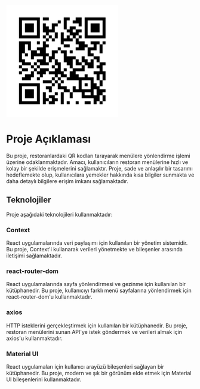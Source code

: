 ![QR](public/frame.png)


# Proje Açıklaması
Bu proje, restoranlardaki QR kodları tarayarak menülere yönlendirme işlemi üzerine odaklanmaktadır. Amacı, kullanıcıların restoran menülerine hızlı ve kolay bir şekilde erişmelerini sağlamaktır. Proje, sade ve anlaşılır bir tasarımı hedeflemekte olup, kullanıcılara yemekler hakkında kısa bilgiler sunmakta ve daha detaylı bilgilere erişim imkanı sağlamaktadır.

## Teknolojiler
Proje aşağıdaki teknolojileri kullanmaktadır:

### Context
React uygulamalarında veri paylaşımı için kullanılan bir yönetim sistemidir. Bu proje, Context'i kullanarak verileri yönetmekte ve bileşenler arasında iletişimi sağlamaktadır.

### react-router-dom
React uygulamalarında sayfa yönlendirmesi ve gezinme için kullanılan bir kütüphanedir. Bu proje, kullanıcıyı farklı menü sayfalarına yönlendirmek için react-router-dom'u kullanmaktadır.
### axios
HTTP isteklerini gerçekleştirmek için kullanılan bir kütüphanedir. Bu proje, restoran menülerini sunan API'ye istek göndermek ve verileri almak için axios'u kullanmaktadır.
### Material UI
React uygulamaları için kullanıcı arayüzü bileşenleri sağlayan bir kütüphanedir. Bu proje, modern ve şık bir görünüm elde etmek için Material UI bileşenlerini kullanmaktadır.


